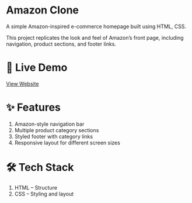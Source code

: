 # Amazon Clone
A simple Amazon-inspired e-commerce homepage built using HTML, CSS.

This project replicates the look and feel of Amazon’s front page, including navigation, product sections, and footer links.

# 🔗 Live Demo
[View Website](https://amazon-clone-souptik-roy.netlify.app/)

# ✨ Features
<ol>
<li>Amazon-style navigation bar

<li>Multiple product category sections

<li>Styled footer with category links

<li>Responsive layout for different screen sizes
</ol>

# 🛠 Tech Stack
<ol>
<li>HTML – Structure

<li> CSS – Styling and layout


</ol>

